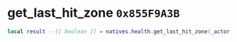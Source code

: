 # get_last_hit_zone `0x855F9A3B`

```lua
local result --[[ boolean ]] = natives.health.get_last_hit_zone(_actor --[[ number ]], _out --[[ number ]])
```